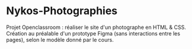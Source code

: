# Nykos-Photographies
Projet Openclassroom : réaliser le site d'un photographe en HTML &amp; CSS. Création au préalable d'un prototype Figma (sans interactions entre les pages), selon le modèle donné par le cours.
